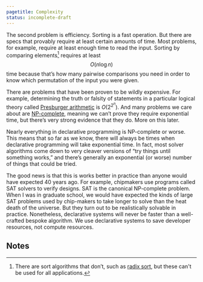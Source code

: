 ```yaml
---
pagetitle: Complexity
status: incomplete-draft
---
```

The second problem is efficiency.  Sorting is a fast operation.  But there are specs that provably require at least certain amounts of time.  Most problems, for example, require at least enough time to read the input.  Sorting by comparing elements[^1] requires at least $$O(n \log ⁡n)$$ time because that’s how many pairwise comparisons you need in order to know which permutation of the input you were given.

There are problems that have been proven to be wildly expensive.  For example, determining the truth or falsity of statements in a particular logical theory called [Presburger arithmetic](https://en.wikipedia.org/wiki/Presburger_arithmetic) is $O(2^{2^n})$.  And many problems we care about are [NP-complete](https://en.wikipedia.org/wiki/NP-completeness), meaning we can’t prove they require exponential time, but there’s very strong evidence that they do.  More on this later.

Nearly everything in declarative programming is NP-complete or worse.  This means that so far as we know, there will always be times when declarative programming will take exponential time.  In fact, most solver algorithms come down to very cleaver versions of “try things until something works,” and there’s generally an exponential (or worse) number of things that could be tried.

The good news is that this is works better in practice than anyone would have expected 40 years ago.  For example, chipmakers use programs called SAT solvers to verify designs.  SAT is the canonical NP-complete problem.  When I was in graduate school, we would have expected the kinds of large SAT problems used by chip-makers to take longer to solve than the heat death of the universe.  But they turn out to be realistically solvable in practice.  Nonetheless, declarative systems will never be faster than a well-crafted bespoke algorithm.  We use declarative systems to save developer resources, not compute resources.

## Notes

[^1]: There are sort algorithms that don’t, such as [radix sort](https://en.wikipedia.org/wiki/Radix_sort), but these can't be used for all applications.